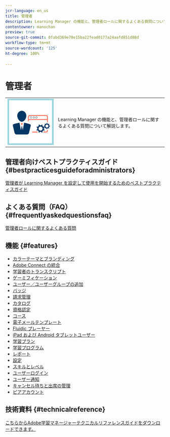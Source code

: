 ```yaml
---
jcr-language: en_us
title: 管理者
description: Learning Manager の機能と、管理者ロールに関するよくある質問について解説します。
contentowner: manochan
preview: true
source-git-commit: 0fabd369e70e15ba22fead0177a24aafd851d88d
workflow-type: tm+mt
source-wordcount: '125'
ht-degree: 100%

---
```




# 管理者

<table> 
 <tbody>
  <tr> 
   <td><img src="assets/administrator2.png"></td> 
   <td><p>Learning Manager の機能と、管理者ロールに関するよくある質問について解説します。 </p></td> 
  </tr> 
 </tbody>
</table>

## 管理者向けベストプラクティスガイド {#bestpracticesguideforadministrators}

[管理者が Learning Manager を設定して使用を開始するためのベストプラクティスガイド](administrators/getting-started.md)

## よくある質問（FAQ） {#frequentlyaskedquestionsfaq}

[管理者ロールに関するよくある質問](administrators/frequently-asked-questions-for-administrators.md)

## 機能 {#features}

* [カラーテーマとブランディング](administrators/feature-summary/themes.md)
* [Adobe Connect の統合](administrators/feature-summary/adobeconnect-integration.md)
* [学習者のトランスクリプト](/help/migrated/administrators/feature-summary/learner-transcripts.md)
* [ゲーミフィケーション](administrators/feature-summary/gamification.md)
* [ユーザー／ユーザーグループの追加](administrators/feature-summary/add-users-user-groups.md)
* [バッジ](administrators/feature-summary/badges.md)
* [請求管理](administrators/feature-summary/billing-management.md)
* [カタログ](administrators/feature-summary/catalogs.md)
* [資格認定](administrators/feature-summary/certifications.md)
* [コース](administrators/feature-summary/courses.md)
* [電子メールテンプレート](administrators/feature-summary/email-templates.md)
* [Fluidic プレーヤー](administrators/feature-summary/fluidic-player.md)
* [iPad および Android タブレットユーザー](administrators/feature-summary/ipad-android-tablet-users.md)
* [学習プラン](administrators/feature-summary/learning-plans.md)
* [学習プログラム](administrators/feature-summary/learning-programs.md)
* [レポート](administrators/feature-summary/reports.md)
* [設定](administrators/feature-summary/settings.md)
* [スキルとレベル](administrators/feature-summary/skills-levels.md)
* [ユーザーログイン](administrators/feature-summary/user-login.md)
* [ユーザー通知](administrators/feature-summary/user-notifications.md)
* [キャンセル待ちと出席の管理](administrators/feature-summary/waitlist-attendance-management.md)
* [ピアアカウント](administrators/feature-summary/peer-account.md)

## 技術資料 {#technicalreference}

[こちらからAdobe学習マネージャーテクニカルリファレンスガイドをダウンロードできます。](assets/technicaloverview.pdf)

